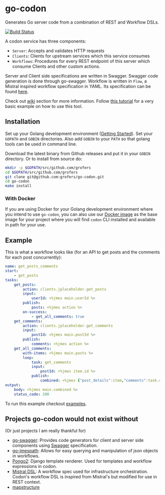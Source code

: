 # go-codon
Generates Go server code from a combination of REST and Workflow DSLs.

[![Build Status](https://travis-ci.org/grofers/go-codon.svg?branch=master)](https://travis-ci.org/grofers/go-codon)

A codon service has three components:
- `Server`: Accepts and validates HTTP requests
- `Clients`: Clients for upstream services which this service consumes
- `Workflows`: Procedures for every REST endpoint of this server which consume Clients and other custom actions.

Server and Client side specifications are written in Swagger. Swagger code generation is done through go-swagger. Workflow is written in `Flow`, a Mistral inspired workflow specification in YAML. Its specification can be found [here](https://github.com/grofers/go-codon/wiki/Workflow-DSL-Specification).

Check out [wiki](https://github.com/grofers/go-codon/wiki) section for more information. Follow [this tutorial](https://github.com/grofers/go-codon/wiki/Codon:-REST-Workflow-Framework) for a very basic example on how to use this tool.

## Installation
Set up your Golang development environment ([Getting Started](https://golang.org/doc/install)). Set your `GOPATH` and `GOBIN` directories. Also add `GOBIN` to your `PATH` so that golang tools can be used in command line.

Download the latest binary from Github releases and put it in your `GOBIN` directory. Or to install from source do:
```sh
mkdir -p $GOPATH/src/github.com/grofers
cd $GOPATH/src/github.com/grofers
git clone git@github.com:grofers/go-codon.git
cd go-codon
make install
```

### With Docker

If you are using Docker for your Golang development environment where you intend
to use `go-codon`, you can also use our [Docker image]() as the base image for
your project where you will find `codon` CLI installed and available in path for
your use.

## Example
This is what a workflow looks like (for an API to get posts and the comments for each post concurrently):
```yaml
name: get_posts_comments
start:
    - get_posts
tasks:
    get_posts:
        action: clients.jplaceholder.get_posts
        input:
            userId: <%jmes main.userId %>
        publish:
            posts: <%jmes action %>
        on-success:
            - get_all_comments: true
    get_comments:
        action: clients.jplaceholder.get_comments
        input:
            postId: <%jmes main.postId %>
        publish:
            comments: <%jmes action %>
    get_all_comments:
        with-items: <%jmes main.posts %>
        loop:
            task: get_comments
            input:
                postId: <%jmes item.id %>
            publish:
                combined: <%jmes {"post_details":item,"comments":task.comments} %>
output:
    body: <%jmes main.combined %>
    status_code: 200
```
To run this example checkout [examples](https://github.com/grofers/codon-examples).

## Projects go-codon would not exist without
(Or just projects I am really thankful for)
- [go-swagger](https://github.com/go-swagger/go-swagger): Provides code generators for client and server side components using [Swagger](https://swagger.io/) specification.
- [go-jmespath](https://github.com/jmespath/go-jmespath): Allows for easy querying and manipulation of json objects in workflows.
- [Pongo2](https://github.com/flosch/pongo2): Django template renderer. Used for templates and workflow expressions in codon.
- [Mistral DSL](https://docs.openstack.org/mistral/latest/): A workflow spec used for infrastructure orchestration. Codon's workflow DSL is inspired from Mistral's but modified for use in REST context.
- [mapstructure](https://github.com/mitchellh/mapstructure)

